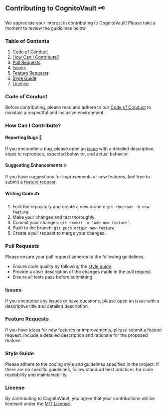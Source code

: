 ## Contributing to CognitoVault 🗝️

We appreciate your interest in contributing to CognitoVault! Please take a moment to review the guidelines below.

### Table of Contents

1. [Code of Conduct](#code-of-conduct)
2. [How Can I Contribute?](#how-can-i-contribute)
3. [Pull Requests](#pull-requests)
4. [Issues](#issues)
5. [Feature Requests](#feature-requests)
6. [Style Guide](#style-guide)
7. [License](#license)

### Code of Conduct

Before contributing, please read and adhere to our [Code of Conduct](CODE_OF_CONDUCT.md) to maintain a respectful and inclusive environment.

### How Can I Contribute?

#### Reporting Bugs 🐞

If you encounter a bug, please open an [issue](#issues) with a detailed description, steps to reproduce, expected behavior, and actual behavior.

#### Suggesting Enhancements 💡

If you have suggestions for improvements or new features, feel free to submit a [feature request](#feature-requests).

#### Writing Code ✍️

1. Fork the repository and create a new branch: `git checkout -b new-feature`.
2. Make your changes and test thoroughly.
3. Commit your changes: `git commit -m 'Add new feature'`.
4. Push to the branch: `git push origin new-feature`.
5. Create a pull request to merge your changes.

### Pull Requests

Please ensure your pull request adheres to the following guidelines:

- Ensure code quality by following the [style guide](#style-guide).
- Provide a clear description of the changes made in the pull request.
- Ensure all tests pass before submitting.

### Issues

If you encounter any issues or have questions, please open an issue with a descriptive title and detailed description.

### Feature Requests

If you have ideas for new features or improvements, please submit a feature request. Include a detailed description and rationale for the proposed feature.

### Style Guide

Please adhere to the coding style and guidelines specified in the project. If there are no specific guidelines, follow standard best practices for code readability and maintainability.

### License

By contributing to CognitoVault, you agree that your contributions will be licensed under the [MIT License](LICENSE).
